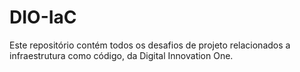 # DIO-IaC
Este repositório contém todos os desafios de projeto relacionados a infraestrutura como código, da Digital Innovation One.
